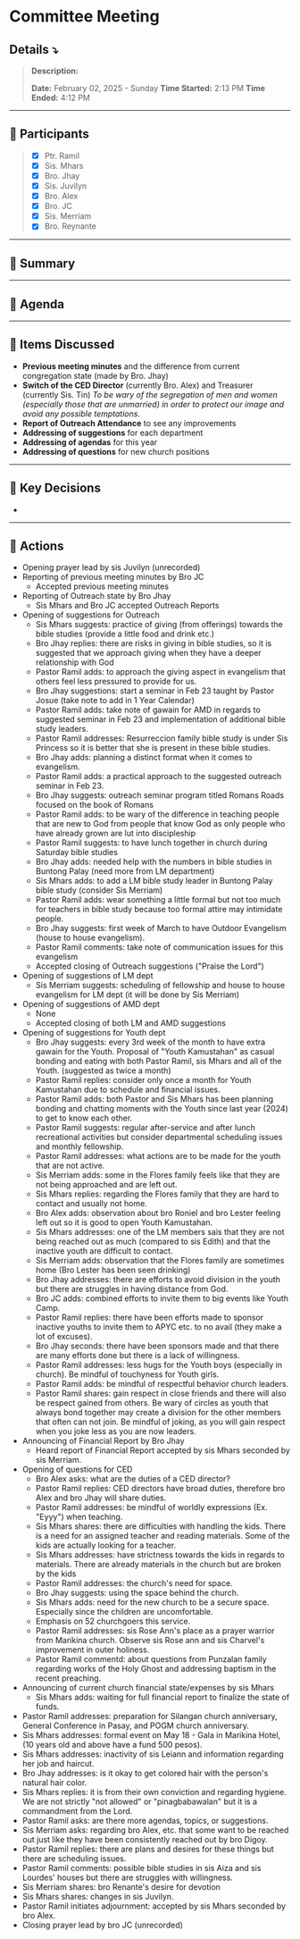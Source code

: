 # Committee Meeting
## Details ⤵️
> **Description:** 
> 
> **Date:** February 02, 2025 - Sunday
> **Time Started:** 2:13 PM 
> **Time Ended:** 4:12 PM
***
## 📌 Participants
> - [x] Ptr. Ramil
> - [x] Sis. Mhars
> - [x] Bro. Jhay
> - [x] Sis. Juvilyn
> - [x] Bro. Alex
> - [x] Bro. JC
> - [x] Sis. Merriam
> - [x] Bro. Reynante

***
## 📌 Summary

***
## 📌 Agenda

***
## 📌 Items Discussed
- **Previous meeting minutes** and the difference from current congregation state (made by Bro. Jhay)
- **Switch of the CED Director** (currently Bro. Alex) and Treasurer (currently Sis. Tin)
	*To be wary of the segregation of men and women (especially those that are unmarried) in order to protect our image and avoid any possible temptations.*
- **Report of Outreach Attendance** to see any improvements
- **Addressing of suggestions** for each department
- **Addressing of agendas** for this year
- **Addressing of questions** for new church positions

***
## 📌 Key Decisions
- 

***
## 📌 Actions
- Opening prayer lead by sis Juvilyn (unrecorded)
- Reporting of previous meeting minutes by Bro JC
	- Accepted previous meeting minutes
- Reporting of Outreach state by Bro Jhay
	- Sis Mhars and Bro JC accepted Outreach Reports
- Opening of suggestions for Outreach
	- Sis Mhars suggests: practice of giving (from offerings) towards the bible studies (provide a little food and drink etc.)
	- Bro Jhay replies: there are risks in giving in bible studies, so it is suggested that we approach giving when they have a deeper relationship with God
	- Pastor Ramil adds: to approach the giving aspect in evangelism that others feel less pressured to provide for us.
	- Bro Jhay suggestions: start a seminar in Feb 23 taught by Pastor Josue (take note to add in 1 Year Calendar)
	- Pastor Ramil adds: take note of gawain for AMD in regards to suggested seminar in Feb 23 and implementation of additional bible study leaders.
	- Pastor Ramil addresses: Resurreccion family bible study is under Sis Princess so it is better that she is present in these bible studies.
	- Bro Jhay adds: planning a distinct format when it comes to evangelism.
	- Pastor Ramil adds: a practical approach to the suggested outreach seminar in Feb 23.
	- Bro Jhay suggests: outreach seminar program titled Romans Roads focused on the book of Romans
	- Pastor Ramil adds: to be wary of the difference in teaching people that are new to God from people that know God as only people who have already grown are lut into discipleship
	- Pastor Ramil suggests: to have lunch together in church during Saturday bible studies
	- Bro Jhay adds: needed help with the numbers in bible studies in Buntong Palay (need more from LM department)
	- Sis Mhars adds: to add a LM bible study leader in Buntong Palay bible study (consider Sis Merriam)
	- Pastor Ramil adds: wear something a little formal but not too much for teachers in bible study because too formal attire may intimidate people.
	- Bro Jhay suggests: first week of March to have Outdoor Evangelism (house to house evangelism).
	- Pastor Ramil comments: take note of communication issues for this evangelism
	- Accepted closing of Outreach suggestions ("Praise the Lord")
- Opening of suggestions of LM dept
	- Sis Merriam suggests: scheduling of fellowship and house to house evangelism for LM dept (it will be done by Sis Merriam)
- Opening of suggestions of AMD dept
	- None
	- Accepted closing of both LM and AMD suggestions
- Opening of suggestions for Youth dept
	- Bro Jhay suggests: every 3rd week of the month to have extra gawain for the Youth. Proposal of "Youth Kamustahan" as casual bonding and eating with both Pastor Ramil, sis Mhars and all of the Youth. (suggested as twice a month)
	- Pastor Ramil replies: consider only once a month for Youth Kamustahan due to schedule and financial issues.
	- Pastor Ramil adds: both Pastor and Sis Mhars has been planning bonding and chatting moments with the Youth since last year (2024) to get to know each other.
	- Pastor Ramil suggests: regular after-service and after lunch recreational activities but consider departmental scheduling issues and monthly fellowship.
	- Pastor Ramil addresses: what actions are to be made for the youth that are not active.
	- Sis Merriam adds: some in the Flores family feels like that they are not being approached and are left out.
	- Sis Mhars replies: regarding the Flores family that they are hard to contact and usually not home.
	- Bro Alex adds: observation about bro Roniel and bro Lester feeling left out so it is good to open Youth Kamustahan.
	- Sis Mhars addresses: one of the LM members sais that they are not being reached out as much (compared to sis Edith) and that the inactive youth are difficult to contact.
	- Sis Merriam adds: observation that the Flores family are sometimes home (Bro Lester has been seen drinking)
	- Bro Jhay addresses: there are efforts to avoid division in the youth but there are struggles in having distance from God.
	- Bro JC adds: combined efforts to invite them to big events like Youth Camp.
	- Pastor Ramil replies: there have been efforts made to sponsor inactive youths to invite them to APYC etc. to no avail (they make a lot of excuses).
	- Bro Jhay seconds: there have been sponsors made and that there are many efforts done but there is a lack of willingness.
	- Pastor Ramil addresses: less hugs for the Youth boys (especially in church). Be mindful of touchyness for Youth girls.
	- Pastor Ramil adds: be mindful of respectful behavior church leaders. 
	- Pastor Ramil shares: gain respect in close friends and there will also be respect gained from others. Be wary of circles as youth that always bond together may create a division for the other members that often can not join. Be mindful of joking, as you will gain respect when you joke less as you are now leaders.
- Announcing of Financial Report by Bro Jhay
	- Heard report of Financial Report accepted by sis Mhars seconded by sis Merriam.
- Opening of questions for CED
	- Bro Alex asks: what are the duties of a CED director?
	- Pastor Ramil replies: CED directors have broad duties, therefore bro Alex and bro Jhay will share duties.
	- Pastor Ramil addresses: be mindful of worldly expressions (Ex. "Eyyy") when teaching.
	- Sis Mhars shares: there are difficulties with handling the kids. There is a need for an assigned teacher and reading materials. Some of the kids are actually looking for a teacher.
	- Sis Mhars addresses: have strictness towards the kids in regards to materials. There are already materials in the church but are broken by the kids
	- Pastor Ramil addresses: the church's need for space.
	- Bro Jhay suggests: using the space behind the church.
	- Sis Mhars adds: need for the new church to be a secure space. Especially since the children are uncomfortable.
	- Emphasis on 52 churchgoers this service.
	- Pastor Ramil addresses: sis Rose Ann's place as a prayer warrior from Marikina church. Observe sis Rose ann and sis Charvel's improvement in outer holiness.
	- Pastor Ramil commentd: about questions from Punzalan family regarding works of the Holy Ghost and addressing baptism in the recent preaching.
- Announcing of current church financial state/expenses by sis Mhars
	- Sis Mhars adds: waiting for full financial report to finalize the state of funds.
- Pastor Ramil addresses: preparation for Silangan church anniversary, General Conference in Pasay, and POGM church anniversary.
- Sis Mhars addresses: formal event on May 18 - Gala in Marikina Hotel, (10 years old and above have a fund 500 pesos).
- Sis Mhars addresses: inactivity of sis Leiann and information regarding her job and haircut. 
- Bro Jhay addresses: is it okay to get colored hair with the person's natural hair color.
- Sis Mhars replies: it is from their own conviction and regarding hygiene. We are not strictly "not allowed" or "pinagbabawalan" but it is a commandment from the Lord.
- Pastor Ramil asks: are there more agendas, topics, or suggestions.
- Sis Merriam asks: regarding bro Alex, etc. that some want to be reached out just like they have been consistently reached out by bro Digoy.
- Pastor Ramil replies: there are plans and desires for these things but there are scheduling issues.
- Pastor Ramil comments: possible bible studies in sis Aiza and sis Lourdes' houses but there are struggles with willingness.
- Sis Merriam shares: bro Renante's desire for devotion
- Sis Mhars shares: changes in sis Juvilyn.
- Pastor Ramil initiates adjournment: accepted by sis Mhars seconded by bro Alex.
- Closing prayer lead by bro JC (unrecorded)

